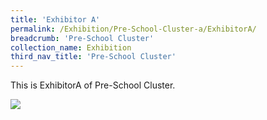 ```yaml
---
title: 'Exhibitor A'
permalink: /Exhibition/Pre-School-Cluster-a/ExhibitorA/
breadcrumb: 'Pre-School Cluster'
collection_name: Exhibition
third_nav_title: 'Pre-School Cluster'
---
```


<div>
This is ExhibitorA of Pre-School Cluster.
  
   <a href="/Exhibition/Pre-School-Cluster-b/ExhibitorB/"><image src="/images/MTLS-Logo.png" style="wdith:200px;"/></a> 
</div>
